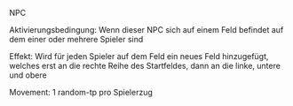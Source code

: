 NPC

Aktivierungsbedingung: 
Wenn dieser NPC sich auf einem Feld befindet auf dem einer oder mehrere Spieler sind

Effekt:
Wird für jeden Spieler auf dem Feld ein neues Feld hinzugefügt, welches erst an die rechte Reihe des Startfeldes, dann an die linke, untere und obere

Movement: 
1 random-tp pro Spielerzug